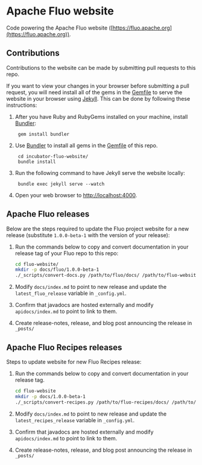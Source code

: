 # Apache Fluo website

Code powering the Apache Fluo website ([https://fluo.apache.org](https://fluo.apache.org)).

## Contributions

Contributions to the website can be made by submitting pull requests to this repo.

If you want to view your changes in your browser before submitting a pull request, 
you will need install all of the gems in the [Gemfile] to serve the website in your
browser using [Jekyll]. This can be done by following these instructions:

1. After you have Ruby and RubyGems installed on your machine, install [Bundler]:

        gem install bundler

2. Use [Bundler] to install all gems in the [Gemfile] of this repo.

        cd incubator-fluo-website/
        bundle install

3. Run the following command to have Jekyll serve the website locally:

        bundle exec jekyll serve --watch

4. Open your web browser to [http://localhost:4000](http://localhost:4000).

## Apache Fluo releases

Below are the steps required to update the Fluo project website for a new release 
(substitute `1.0.0-beta-1` with the version of your release):

1. Run the commands below to copy and convert documentation in your release tag of
   your Fluo repo to this repo:

    ```bash
    cd fluo-website/
    mkdir -p docs/fluo/1.0.0-beta-1
    ./_scripts/convert-docs.py /path/to/fluo/docs/ /path/to/fluo-website/docs/fluo/1.0.0-beta-1/
    ```

2. Modify `docs/index.md` to point to new release and update the `latest_fluo_release` 
   variable in `_config.yml`.

3. Confirm that javadocs are hosted externally and modify `apidocs/index.md` to point to link to them.

4. Create release-notes, release, and blog post announcing the release in `_posts/`

## Apache Fluo Recipes releases

Steps to update website for new Fluo Recipes release:

1. Run the commands below to copy and convert documentation in your release tag.

    ```bash
    cd fluo-website
    mkdir -p docs/1.0.0-beta-1
    ./_scripts/convert-recipes.py /path/to/fluo-recipes/docs/ /path/to/fluo-website/docs/fluo-recipes/1.0.0-beta-1/
    ```

2. Modify `docs/index.md` to point to new release and update the `latest_recipes_release` variable in `_config.yml`.

3. Confirm that javadocs are hosted externally and modify `apidocs/index.md` to point to link to them.

4. Create release-notes, release, and blog post announcing the release in `_posts/`

[Jekyll]: http://jekyllrb.com/
[Bundler]: http://bundler.io/
[Gemfile]: Gemfile
[instructions]: http://jekyllrb.com/docs/installation/
